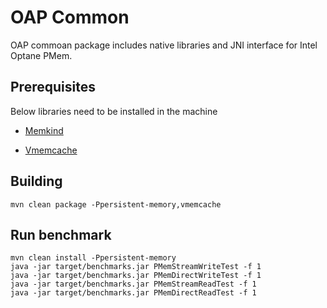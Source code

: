 # OAP Common

OAP commoan package includes native libraries and JNI interface for Intel Optane PMem.

## Prerequisites
Below libraries need to be installed in the machine

- [Memkind](http://memkind.github.io/memkind/)

- [Vmemcache](https://github.com/pmem/vmemcache)

## Building

```
mvn clean package -Ppersistent-memory,vmemcache
```

## Run benchmark

```
mvn clean install -Ppersistent-memory
java -jar target/benchmarks.jar PMemStreamWriteTest -f 1
java -jar target/benchmarks.jar PMemDirectWriteTest -f 1
java -jar target/benchmarks.jar PMemStreamReadTest -f 1
java -jar target/benchmarks.jar PMemDirectReadTest -f 1
```
